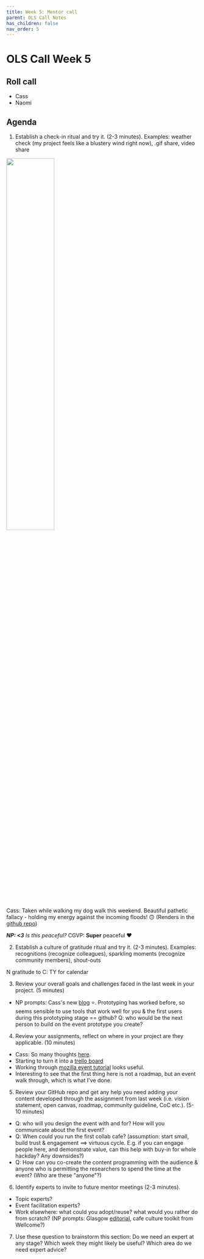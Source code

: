 ```yaml
---
title: Week 5: Mentor call
parent: OLS Call Notes
has_children: false
nav_order: 5
---
```


# OLS Call Week 5

## Roll call
* Cass
* Naomi


## Agenda
1. Establish a check-in ritual and try it. (2-3 minutes). Examples: weather check (my project feels like a blustery wind right now), .gif share, video share

<img src="https://github.com/cassgvp/WIN-Open-Neuroimaging-Community/blob/master/OLS-Calls/IMG_0152.gif" width="50%" height="50%">

Cass: Taken while walking my dog walk this weekend. Beautiful pathetic fallacy - holding my energy against the incoming floods! 🙃 (Renders in the [github repo](https://github.com/cassgvp/WIN-Open-Neuroimaging-Community/blob/master/OLS-Calls/Week3.md))

_**NP: <3** Is this peaceful?_ CGVP: **Super** peaceful ❤️

2. Establish a culture of gratitude ritual and try it. (2-3 minutes). Examples: recognitions (recognize colleagues), sparkling moments (recognize community members), shout-outs

N gratitude to C: TY for calendar

3. Review your overall goals and challenges faced in the last week in your project. (5 minutes)

* NP prompts: Cass's new [blog](https://github.com/cassgvp/WIN-Open-Neuroimaging-Community/blob/master/blog/blog.md) :star:. Prototyping has worked before, so seems sensible to use tools that work well for you & the first users during this prototyping stage == github? Q: who would be the next person to build on the event prototype you create?



4. Review your assignments, reflect on where in your project are they applicable. (10 minutes)

* Cass: So many thoughts [here](https://docs.google.com/document/d/1BTnhgJgSrGeMk3BahN6SU8uvKzfxkbN53DEIPP1QZyw/edit?usp=sharing).
* Starting to turn it into a [trello board](https://trello.com/b/u4FqvNJv/win-open-neuroimaging-hack)
* Working through [mozilla event tutorial](https://github.com/cassgvp/WIN-Open-Neuroimaging-Community/blob/master/OLS-MiniAssignments/mozilla-designing-an-open-event.md) looks useful.
* Interesting to see that the first thing here is not a roadmap, but an event walk through, which is what I've done.


5. Review your GitHub repo and get any help you need adding your content developed through the assignment from last week (i.e. vision statement, open canvas, roadmap, community guideline, CoC etc.). (5-10 minutes)

* Q: who will you design the event with and for? How will you communicate about the first event?
* Q: When could you run the first collab cafe? (assumption: start small, build trust & engagement ==> virtuous cycle. E.g. if you can engage people here, and demonstrate value, can this help with buy-in for whole hackday? Any downsides?)
* Q: How can you co-create the content programming with the audience & anyone who is permitting the researchers to spend the time at the event? (Who are these "anyone"?)


6. Identify experts to invite to future mentor meetings (2-3 minutes).

* Topic experts?
* Event facilitation experts?
* Work elsewhere: what could you adopt/reuse? what would you rather do from scratch? (NP prompts: Glasgow [editorial](https://elifesciences.org/articles/55543), cafe culture toolkit from Wellcome?)


7. Use these question to brainstorm this section: Do we need an expert at any stage? Which week they might likely be useful? Which area do we need expert advice?

